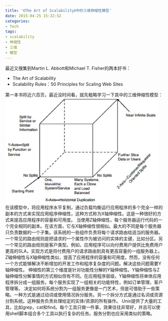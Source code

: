 ```yaml
---
title: '《The Art of Scalability》中的三维伸缩性模型'
date: 2015-04-25 15:32:52
categories: 
- Tech
tags: 
- scalability
- 伸缩性
- 三维
- 模型
---
```

最近又搜集到Martin L. Abbott和Michael T. Fisher的两本好书：

- The Art of Scalability
- Scalability Rules：50 Principles for Scaling Web Sites

第一本书将近六百页，最近没时间看，就先粗略学习一下其中的三维伸缩性模型：
![《The Art of Scalability》中的三维伸缩性模型](/images/2015/4/0026uWfMgy6RSNtLnEt61.jpg)
在该模型中，将应用程序水平复制，通过负载均衡运行应用程序的多个完全一样的副本的方式来实现应用程序伸缩性，这种方式称为X轴伸缩性。这是一种很好的方式来提高应用程序的容量和可用度。
当使用Z轴伸缩性，每个服务器运行代码的一个完全相同的副本。在该方面，它与X轴伸缩性很相似。最大的不同是每个服务器只负责数据的一个子集。该系统的一些组件负责将每个请求路由给适当的服务器。一个常见的路由规则是把请求的一个属性作为被访问的实体的主键，比如分区。另一个常见的路由规则是客户类型。例如，应用程序可以向付费用户提供比免费用户更高的SLA，实现方式是将付费用户的请求路由到具有更高容量的一组服务器上。
Z轴伸缩性与X轴伸缩性类似，提高了应用程序的容量和可用度。然而，没有任何一个方式能够解决不断增加的开发工作和程序复杂度的问题。解决这些问题需要Y轴伸缩性。
伸缩性的第三个维度是针对功能性分解的Y轴伸缩性。Y轴伸缩性与Z轴伸缩性分解事情的方式相似但有不同。在应用程序层级，Y轴伸缩性将单体应用程序拆分成一组服务。每个服务实现了一组相关的功能特性，例如订单管理，客户管理等。
决定如何将系统分割为一组服务更像是一门艺术，但是可借助于一些策略。一种方式是通过动词或使用情况拆分服务。另一个拆分方式是通过名词或资源分割系统。这种服务负责处理给定的实体/资源的所有操作。
Unix提供了大量的工具，比如grep，cat和find。每个工具只做一件事，效果往往非常好，并且可以使用shell脚本组合多个工具以执行复杂的任务。服务分割也应采用类似的策略。